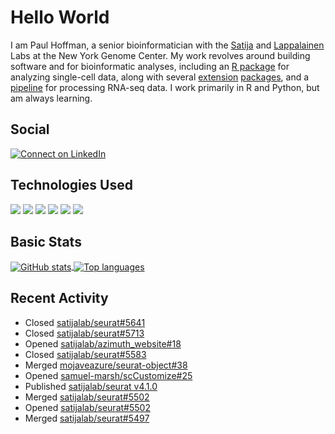 
<!-- README.md is generated from README.Rmd. Please edit that file -->

# Hello World

I am Paul Hoffman, a senior bioinformatician with the
[Satija](https://satijalab.org) and [Lappalainen](https://tllab.org)
Labs at the New York Genome Center. My work revolves around building
software and for bioinformatic analyses, including an [R
package](https://github.com/satijalab/seurat) for analyzing single-cell
data, along with several
[extension](https://github.com/satijalab/seurat-data)
[packages](https://github.com/mojaveazure/seurat-disk), and a
[pipeline](https://github.com/LappalainenLab/RNApipeline) for processing
RNA-seq data. I work primarily in R and Python, but am always learning.

## Social

<!-- badges: start -->

[![Connect on
LinkedIn](https://img.shields.io/badge/--linkedin?label=LinkedIn&logo=LinkedIn&style=social)](https://www.linkedin.com/in/pauljhoffman)

<!-- badges: end -->

## Technologies Used

<!-- badges: start -->

![](https://img.shields.io/badge/r-%23276DC3.svg?&logo=r&logoColor=white)
![](https://img.shields.io/badge/python%20-%2314354C.svg?&logo=python&logoColor=white)
![](https://img.shields.io/badge/markdown-%23000000.svg?&logo=markdown&logoColor=white)
![](https://img.shields.io/badge/git%20-%23F05033.svg?&logo=git&logoColor=white)
![](https://img.shields.io/badge/github%20-%23121011.svg?&logo=github&logoColor=white)
![](https://img.shields.io/badge/docker%20-%230db7ed.svg?&logo=docker&logoColor=white)
<!-- ![](https://img.shields.io/badge/Google%20Cloud%20-%234285F4.svg?&logo=google-cloud&logoColor=white) -->
<!-- badges: end -->

## Basic Stats

<a href="https://github.com/anuraghazra/github-readme-stats">
<img align="center" src="https://github-readme-stats.vercel.app/api?username=mojaveazure&count_private=true&show_icons=true" alt="GitHub stats" />
</a> <a href="https://github.com/anuraghazra/github-readme-stats">
<img align="center" src="https://github-readme-stats.vercel.app/api/top-langs?username=mojaveazure&layout=compact" alt= "Top languages" />
</a>

## Recent Activity

  - Closed
    [satijalab/seurat\#5641](https://github.com/satijalab/seurat/issues/5641)
  - Closed
    [satijalab/seurat\#5713](https://github.com/satijalab/seurat/issues/5713)
  - Opened
    [satijalab/azimuth\_website\#18](https://github.com/satijalab/azimuth_website/pull/18)
  - Closed
    [satijalab/seurat\#5583](https://github.com/satijalab/seurat/issues/5583)
  - Merged
    [mojaveazure/seurat-object\#38](https://github.com/mojaveazure/seurat-object/pull/38)
  - Opened
    [samuel-marsh/scCustomize\#25](https://github.com/samuel-marsh/scCustomize/pull/25)
  - Published [satijalab/seurat
    v4.1.0](https://github.com/satijalab/seurat/releases/tag/v4.1.0)
  - Merged
    [satijalab/seurat\#5502](https://github.com/satijalab/seurat/pull/5502)
  - Opened
    [satijalab/seurat\#5502](https://github.com/satijalab/seurat/pull/5502)
  - Merged
    [satijalab/seurat\#5497](https://github.com/satijalab/seurat/pull/5497)

